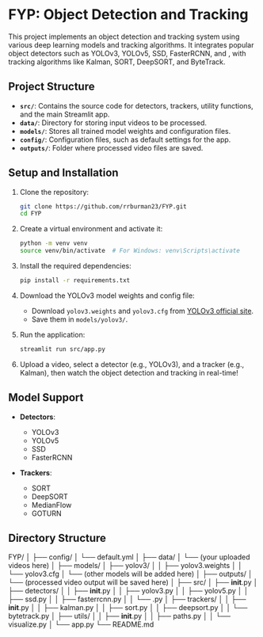# FYP: Object Detection and Tracking

This project implements an object detection and tracking system using various deep learning models and tracking algorithms. It integrates popular object detectors such as YOLOv3, YOLOv5, SSD, FasterRCNN, and  , with tracking algorithms like Kalman, SORT, DeepSORT, and ByteTrack.

## Project Structure

- **`src/`**: Contains the source code for detectors, trackers, utility functions, and the main Streamlit app.
- **`data/`**: Directory for storing input videos to be processed.
- **`models/`**: Stores all trained model weights and configuration files.
- **`config/`**: Configuration files, such as default settings for the app.
- **`outputs/`**: Folder where processed video files are saved.

## Setup and Installation

1. Clone the repository:

   ```bash
   git clone https://github.com/rrburman23/FYP.git
   cd FYP
   ```

2. Create a virtual environment and activate it:

   ```bash
   python -m venv venv
   source venv/bin/activate  # For Windows: venv\Scripts\activate
   ```

3. Install the required dependencies:

   ```bash
   pip install -r requirements.txt
   ```

4. Download the YOLOv3 model weights and config file:

   - Download `yolov3.weights` and `yolov3.cfg` from [YOLOv3 official site](https://pjreddie.com/darknet/yolo/).
   - Save them in `models/yolov3/`.

5. Run the application:

   ```bash
   streamlit run src/app.py
   ```

6. Upload a video, select a detector (e.g., YOLOv3), and a tracker (e.g., Kalman), then watch the object detection and tracking in real-time!

## Model Support

- **Detectors**:

  - YOLOv3
  - YOLOv5 
  - SSD 
  - FasterRCNN 

- **Trackers**:
  - SORT
  - DeepSORT
  - MedianFlow
  - GOTURN

## Directory Structure
FYP/
│
├── config/
│   └── default.yml
│
├── data/
│   └── (your uploaded videos here)
│
├── models/
│   ├── yolov3/
│   │   ├── yolov3.weights
│   │   └── yolov3.cfg
│   └── (other models will be added here)
│
├── outputs/
│   └── (processed video output will be saved here)
│
├── src/
│   ├── __init__.py
│   ├── detectors/
│   │   ├── __init__.py
│   │   ├── yolov3.py
│   │   ├── yolov5.py
│   │   ├── ssd.py
│   │   ├── fasterrcnn.py
│   │   └──  .py
│   ├── trackers/
│   │   ├── __init__.py
│   │   ├── kalman.py
│   │   ├── sort.py
│   │   ├── deepsort.py
│   │   └── bytetrack.py
│   ├── utils/
│   │   ├── __init__.py
│   │   ├── paths.py
│   │   └── visualize.py
│   └── app.py
└── README.md
